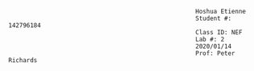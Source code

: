 









                                                        Hoshua Etienne
                                                        Student #: 142796184
                                                        Class ID: NEF
                                                        Lab #: 2
                                                        2020/01/14
                                                        Prof: Peter Richards
                                                          
                                                          
                                                          
                                                          
                                                          
                                                          
                                                          
                                                          
                                                          
                                                          
